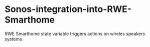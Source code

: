 Sonos-integration-into-RWE-Smarthome
====================================

RWE Smarthome state variable triggers actions on wireles speakers systems
